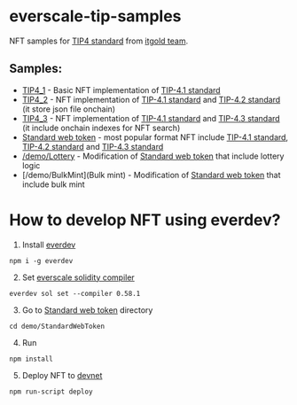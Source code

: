# everscale-tip-samples

NFT samples for [TIP4 standard](https://docs.everscale.network/standard/TIP-4) from [itgold team](https://itgold.io). 

## Samples:
- [TIP4_1](/demo/TIP4_1) - Basic NFT implementation of [TIP-4.1 standard](https://docs.everscale.network/standard/TIP-4.1)
- [TIP4_2](/demo/TIP4_2) - NFT implementation of [TIP-4.1 standard](https://docs.everscale.network/standard/TIP-4.1) and [TIP-4.2 standard](https://docs.everscale.network/standard/TIP-4.2) (it store json file onchain)
- [TIP4_3](/demo/TIP4_3) - NFT implementation of [TIP-4.1 standard](https://docs.everscale.network/standard/TIP-4.1) and [TIP-4.3 standard](https://docs.everscale.network/standard/TIP-4.3) (it include onchain indexes for NFT search)
- [Standard web token](/demo/StandardWebToken) - most popular format NFT include [TIP-4.1 standard](https://docs.everscale.network/standard/TIP-4.1), [TIP-4.2 standard](https://docs.everscale.network/standard/TIP-4.2) and [TIP-4.3 standard](https://docs.everscale.network/standard/TIP-4.3)
- [/demo/Lottery](Lottery) - Modification of [Standard web token](/demo/StandardWebToken) that include lottery logic
- [/demo/BulkMint](Bulk mint) - Modification of [Standard web token](/demo/StandardWebToken) that include bulk mint


<h1>How to develop NFT using  everdev?</h1>

1. Install [everdev](https://github.com/tonlabs/everdev)

`npm i -g everdev`

2. Set [everscale solidity compiler](https://github.com/tonlabs/TON-Solidity-Compiler)
   
`everdev sol set --compiler 0.58.1`

3. Go to [Standard web token](/demo/StandardWebToken) directory
   
`cd demo/StandardWebToken`

4. Run
   
`npm install`

5. Deploy NFT to [devnet](https://net.ever.live/)
   
`npm run-script deploy`
